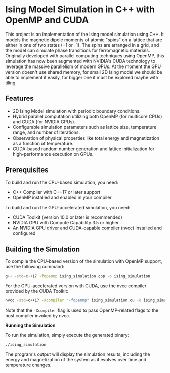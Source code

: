 
# Ising Model Simulation in C++ with OpenMP and CUDA

This project is an implementation of the Ising model simulation using C++. It models the magnetic dipole moments of atomic "spins" on a lattice that are either in one of two states (+1 or -1). The spins are arranged in a grid, and the model can simulate phase transitions for ferromagnetic materials. Originally developed with parallel computing techniques using OpenMP, this simulation has now been augmented with NVIDIA's CUDA technology to leverage the massive parallelism of modern GPUs. At the moment the GPU version doesn't use shared memory, for small 2D Ising model we should be able to implement it easily, for bigger one it must be explored maybe with tiling.

## Features

- 2D Ising Model simulation with periodic boundary conditions.
- Hybrid parallel computation utilizing both OpenMP (for multicore CPUs) and CUDA (for NVIDIA GPUs).
- Configurable simulation parameters such as lattice size, temperature range, and number of iterations.
- Observation of physical properties like total energy and magnetization as a function of temperature.
- CUDA-based random number generation and lattice initialization for high-performance execution on GPUs.

## Prerequisites

To build and run the CPU-based simulation, you need:

- C++ Compiler with C++17 or later support
- OpenMP installed and enabled in your compiler

To build and run the GPU-accelerated simulation, you need:

- CUDA Toolkit (version 10.0 or later is recommended)
- NVIDIA GPU with Compute Capability 3.5 or higher
- An NVIDIA GPU driver and CUDA-capable compiler (nvcc) installed and configured

## Building the Simulation

To compile the CPU-based version of the simulation with OpenMP support, use the following command:


```bash
g++ -std=c++17 -fopenmp ising_simulation.cpp -o ising_simulation
```

For the GPU-accelerated version with CUDA, use the nvcc compiler provided by the CUDA Toolkit:

```bash
nvcc -std=c++17 -Xcompiler "-fopenmp" ising_simulation.cu -o ising_simulation
```

Note that the `-Xcompiler` flag is used to pass OpenMP-related flags to the host compiler invoked by nvcc.

**Running the Simulation**

To run the simulation, simply execute the generated binary:

```bash
./ising_simulation
```

The program's output will display the simulation results, including the energy and magnetization of the system as it evolves over time and temperature changes.

